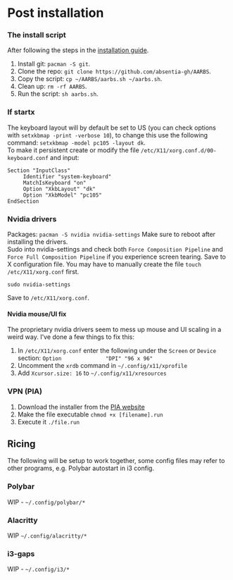# Post installation

### The install script
After following the steps in the [installation guide](https://github.com/absentia-gh/artix-linux-log/blob/main/installation.md).  
1. Install git: `pacman -S git`.
2. Clone the repo: `git clone https://github.com/absentia-gh/AARBS`.
3. Copy the script: `cp ~/AARBS/aarbs.sh ~/aarbs.sh`.
4. Clean up: `rm -rf AARBS`.
5. Run the script: `sh aarbs.sh`.

### If startx
The keyboard layout will by default be set to US (you can check options with `setxkbmap -print -verbose 10`), to change this use the following command: `setxkbmap -model pc105 -layout dk`.  
To make it persistent create or modify the file `/etc/X11/xorg.conf.d/00-keyboard.conf` and input:
```
Section "InputClass"
     Identifier "system-keyboard"
     MatchIsKeyboard "on"
     Option "XkbLayout" "dk"
     Option "XkbModel" "pc105"
EndSection
```
### Nvidia drivers
Packages: `pacman -S nvidia nvidia-settings`
Make sure to reboot after installing the drivers.  
Sudo into nvidia-settings and check both `Force Composition Pipeline` and `Force Full Composition Pipeline` if you experience screen tearing. Save to X configuration file. You may have to manually create the file `touch /etc/X11/xorg.conf` first.
```
sudo nvidia-settings
```
Save to `/etc/X11/xorg.conf`.

#### Nvidia mouse/UI fix
The proprietary nvidia drivers seem to mess up mouse and UI scaling in a weird way. I've done a few things to fix this:
1. In `/etc/X11/xorg.conf` enter the following under the `Screen` or `Device` section: `Option              "DPI" "96 x 96"`
2. Uncomment the `xrdb` command in `~/.config/x11/xprofile`
3. Add `Xcursor.size: 16` to `~/.config/x11/xresources`

### VPN (PIA)
1. Download the installer from the [PIA website](https://www.privateinternetaccess.com/download/linux-vpn)
2. Make the file executable `chmod +x [filename].run`
3. Execute it `./file.run`

## Ricing
The following will be setup to work together, some config files may refer to other programs, e.g. Polybar autostart in i3 config.

### Polybar
WIP - `~/.config/polybar/*`


### Alacritty
WIP `~/.config/alacritty/*`

### i3-gaps
WIP - `~/.config/i3/*`

